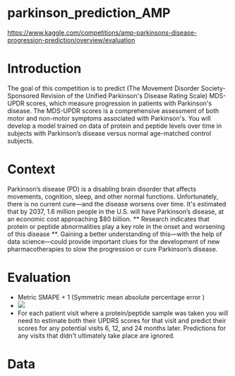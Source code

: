 # parkinson_prediction_AMP
https://www.kaggle.com/competitions/amp-parkinsons-disease-progression-prediction/overview/evaluation

# Introduction 

The goal of this competition is to predict (The Movement Disorder Society-Sponsored Revision of the Unified Parkinson's Disease Rating Scale) MDS-UPDR scores, which measure progression in patients with Parkinson's disease. 
The MDS-UPDR scores is a comprehensive assessment of both motor and non-motor symptoms associated with Parkinson's. You will develop a model trained on data of protein and peptide levels over time in subjects with Parkinson’s disease versus normal age-matched control subjects.


# Context

Parkinson’s disease (PD) is a disabling brain disorder that affects movements, cognition, sleep, and other normal functions. Unfortunately, there is no current cure—and the disease worsens over time. It's estimated that by 2037, 1.6 million people in the U.S. will have Parkinson’s disease, at an economic cost approaching $80 billion. 
** Research indicates that protein or peptide abnormalities play a key role in the onset and worsening of this disease **. 
Gaining a better understanding of this—with the help of data science—could provide important clues for the development of new pharmacotherapies to slow the progression or cure Parkinson’s disease.

# Evaluation 
- Metric SMAPE + 1 (Symmetric mean absolute percentage error ) 
- <img src="https://latex.codecogs.com/gif.latex?SMAPE= \frac{1}{100} \sum_{t=1}^{n} \frac{|F_t - A-t}{(|A_t| + |F_t|)/2} \text { where At is the actual value and Ft is the forecast value.} " /> 
- For each patient visit where a protein/peptide sample was taken you will need to estimate both their UPDRS scores for that visit and predict their scores for any potential visits 6, 12, and 24 months later. Predictions for any visits that didn't ultimately take place are ignored. 

# Data 


